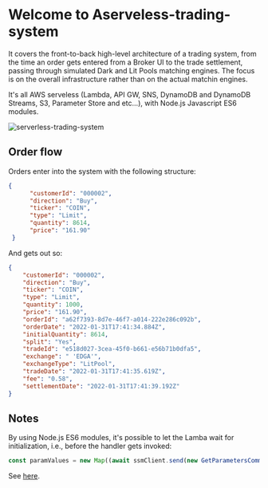 # Welcome to Aserveless-trading-system

It covers the front-to-back high-level architecture of a trading system, from the time an order gets entered from a Broker UI to the trade settlement, passing through simulated Dark and Lit Pools matching engines. The focus is on the overall infrastructure rather than on the actual matchin engines.

It's all AWS serveless (Lambda, API GW, SNS, DynamoDB and DynamoDB Streams, S3, Parameter Store and etc...), with Node.js Javascript ES6 modules.

![serverless-trading-system](https://user-images.githubusercontent.com/8766989/151840529-edcfc0ec-da1c-4abb-8415-ab588a371bdd.jpg)

## Order flow
Orders enter into the system with the following structure:

```json
{
      "customerId": "000002",
      "direction": "Buy",
      "ticker": "COIN",
      "type": "Limit",
      "quantity": 8614,
      "price": "161.90"
 }
```
And gets out so:

```json
{
    "customerId": "000002",
    "direction": "Buy",
    "ticker": "COIN",
    "type": "Limit",
    "quantity": 1000,
    "price": "161.90",
    "orderId": "a62f7393-8d7e-46f7-a014-222e286c092b",
    "orderDate": "2022-01-31T17:41:34.884Z",
    "initialQuantity": 8614,
    "split": "Yes",
    "tradeId": "e518d027-3cea-45f0-b661-e56b71b0dfa5",
    "exchange": " 'EDGA'",
    "exchangeType": "LitPool",
    "tradeDate": "2022-01-31T17:41:35.619Z",
    "fee": "0.58",
    "settlementDate": "2022-01-31T17:41:39.192Z"
}
```

## Notes
By using Node.js ES6 modules, it's possible to let the Lamba wait for initialization, i.e., before the handler gets invoked:

```javascript
const paramValues = new Map((await ssmClient.send(new GetParametersCommand({Names: ['/darkpool/dev/order-dispatcher-topic-arn', '/darkpool/dev/darkpools']}))).Parameters.map(p => [p.Name, p.Value]));
```
See [here](https://aws.amazon.com/blogs/compute/using-node-js-es-modules-and-top-level-await-in-aws-lambda/).
